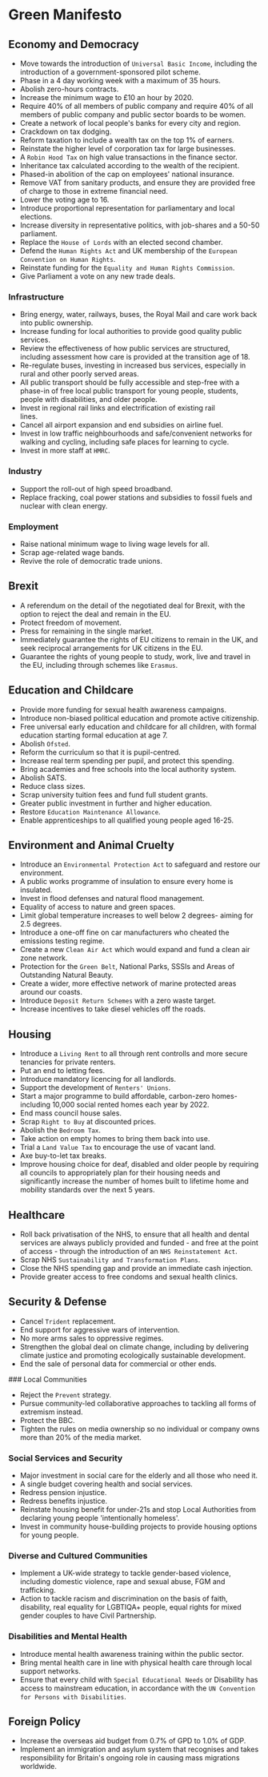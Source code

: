 # Green Manifesto

## Economy and Democracy

* Move towards the introduction of `Universal Basic Income`, including
  the introduction of a government-sponsored pilot scheme.
* Phase in a 4 day working week with a maximum of 35 hours.
* Abolish zero-hours contracts.
* Increase the minimum wage to £10 an hour by 2020.
* Require 40% of all members of public company and require 40% of all
  members of public company and public sector boards to be women.
* Create a network of local people's banks for every city and region.
* Crackdown on tax dodging.
* Reform taxation to include a wealth tax on the top 1% of earners.
* Reinstate the higher level of corporation tax for large businesses.
* A `Robin Hood Tax` on high value transactions in the finance sector.
* Inheritance tax calculated according to the wealth of the recipient.
* Phased-in abolition of the cap on employees' national insurance.
* Remove VAT from sanitary products, and ensure they are provided free of
  charge to those in extreme financial need.
* Lower the voting age to 16.
* Introduce proportional representation for parliamentary and local
  elections.
* Increase diversity in representative politics, with job-shares and a
  50-50 parliament.
* Replace the `House of Lords` with an elected second chamber.
* Defend the `Human Rights Act` and UK membership of the `European
  Convention on Human Rights`.
* Reinstate funding for the `Equality and Human Rights Commission`.
* Give Parliament a vote on any new trade deals.

### Infrastructure

* Bring energy, water, railways, buses, the Royal Mail and care work back
  into public ownership.
* Increase funding for local authorities to provide good quality public
  services.
* Review the effectiveness of how public services are structured,
  including assessment how care is provided at the transition age of 18.
* Re-regulate buses, investing in increased bus services, especially in
  rural and other poorly served areas.
* All public transport should be fully accessible and step-free with a
  phase-in of free local public transport for young people, students,
  people with disabilities, and older people.
* Invest in regional rail links and electrification of existing rail  
  lines.
* Cancel all airport expansion and end subsidies on airline fuel.
* Invest in low traffic neighbourhoods and safe/convenient networks for
  walking and cycling, including safe places for learning to cycle.
* Invest in more staff at `HMRC`.

### Industry

* Support the roll-out of high speed broadband.
* Replace fracking, coal power stations and subsidies to fossil fuels and
  nuclear with clean energy.

### Employment

* Raise national minimum wage to living wage levels for all.
* Scrap age-related wage bands.
* Revive the role of democratic trade unions.

## Brexit

* A referendum on the detail of the negotiated deal for Brexit, with the
  option to reject the deal and remain in the EU.
* Protect freedom of movement.
* Press for remaining in the single market.
* Immediately guarantee the rights of EU citizens to remain in the UK, and
  seek reciprocal arrangements for UK citizens in the EU.
* Guarantee the rights of young people to study, work, live and travel in
  the EU, including through schemes like `Erasmus`.

## Education and Childcare

* Provide more funding for sexual health awareness campaigns.
* Introduce non-biased political education and promote active citizenship.
* Free universal early education and childcare for all children, with
  formal education starting formal education at age 7.
* Abolish `Ofsted`.
* Reform the curriculum so that it is pupil-centred.
* Increase real term spending per pupil, and protect this spending.
* Bring academies and free schools into the local authority system.
* Abolish SATS.
* Reduce class sizes.
* Scrap university tuition fees and fund full student grants.
* Greater public investment in further and higher education.
* Restore `Education Maintenance Allowance`.
* Enable apprenticeships to all qualified young people aged 16-25.

## Environment and Animal Cruelty

* Introduce an `Environmental Protection Act` to safeguard and restore
  our environment.
* A public works programme of insulation to ensure every home is insulated.
* Invest in flood defenses and natural flood management.
* Equality of access to nature and green spaces.
* Limit global temperature increases to well below 2 degrees- aiming for
  2.5 degrees.
* Introduce a one-off fine on car manufacturers who cheated the emissions
  testing regime.
* Create a new `Clean Air Act` which would expand and fund a clean air
  zone network.
* Protection for the `Green Belt`, National Parks, SSSIs and Areas of
  Outstanding Natural Beauty.
* Create a wider, more effective network of marine protected areas around
  our coasts.
* Introduce `Deposit Return Schemes` with a zero waste target.
* Increase incentives to take diesel vehicles off the roads.

## Housing

* Introduce a `Living Rent` to all through rent controlls and more secure
  tenancies for private renters.
* Put an end to letting fees.
* Introduce mandatory licencing for all landlords.
* Support the development of `Renters' Unions`.
* Start a major programme to build affordable, carbon-zero homes-
  including 10,000 social rented homes each year by 2022.
* End mass council house sales.
* Scrap `Right to Buy` at discounted prices.
* Abolish the `Bedroom Tax`.
* Take action on empty homes to bring them back into use.
* Trial a `Land Value Tax` to encourage the use of vacant land.
* Axe buy-to-let tax breaks.
* Improve housing choice for deaf, disabled and older people by requiring
  all councils to appropriately plan for their housing needs and
  significantly increase the number of homes built to lifetime home and
  mobility standards over the next 5 years.

## Healthcare

* Roll back privatisation of the NHS, to ensure that all health and dental
  services are always publicly provided and funded - and free at the point
  of access - through the introduction of an `NHS Reinstatement Act`.
* Scrap NHS `Sustainability and Transformation Plans`.
* Close the NHS spending gap and provide an immediate cash injection.
* Provide greater access to free condoms and sexual health clinics.

## Security & Defense

* Cancel `Trident` replacement.
* End support for aggressive wars of intervention.
* No more arms sales to oppressive regimes.
* Strengthen the global deal on climate change, including by delivering
  climate justice and promoting ecologically sustainable development.
* End the sale of personal data for commercial or other ends.

### Local Communities

* Reject the `Prevent` strategy.
* Pursue community-led collaborative approaches to tackling all forms of
  extremism instead.
* Protect the BBC.
* Tighten the rules on media ownership so no individual or company owns
  more than 20% of the media market.

### Social Services and Security

* Major investment in social care for the elderly and all those who need
  it.
* A single budget covering health and social services.
* Redress pension injustice.
* Redress benefits injustice.
* Reinstate housing benefit for under-21s and stop Local Authorities from
  declaring young people 'intentionally homeless'.
* Invest in community house-building projects to provide housing options
  for young people.

### Diverse and Cultured Communities

* Implement a UK-wide strategy to tackle gender-based violence, including
  domestic violence, rape and sexual abuse, FGM and trafficking.
* Action to tackle racism and discrimination on the basis of faith,
  disability, real equality for LGBTIQA+ people, equal rights for mixed
  gender couples to have Civil Partnership.

### Disabilities and Mental Health

* Introduce mental health awareness training within the public sector.
* Bring mental health care in line with physical health care through
  local support networks.
* Ensure that every child with `Special Educational Needs` or Disability
  has access to mainstream education, in accordance with the `UN
  Convention for Persons with Disabilities`.

## Foreign Policy

* Increase the overseas aid budget from 0.7% of GPD to 1.0% of GDP.
* Implement an immigration and asylum system that recognises and takes
  responsibility for Britain's ongoing role in causing mass migrations
  worldwide.
